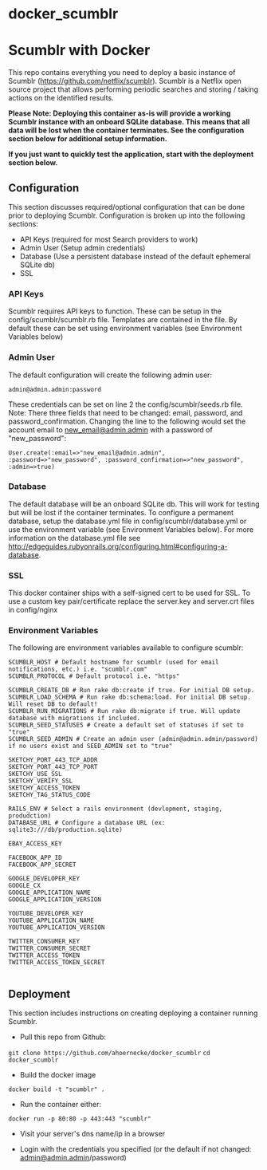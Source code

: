 docker_scumblr
=====================

# Scumblr with Docker

This repo contains everything you need to deploy a basic instance of Scumblr (https://github.com/netflix/scumblr). Scumblr is a Netflix open source project that allows performing periodic searches and storing / taking actions on the identified results.

**Please Note: Deploying this container as-is will provide a working Scumblr instance with an onboard SQLite database. This means that all data will be lost when the container terminates. See the configuration section below for additional setup information.**

**If you just want to quickly test the application, start with the deployment section below.**

## Configuration

This section discusses required/optional configuration that can be done prior to deploying Scumblr. Configuration is broken up into the following sections:

* API Keys (required for most Search providers to work)
* Admin User (Setup admin credentials)
* Database (Use a persistent database instead of the default ephemeral SQLite db)
* SSL

### API Keys

Scumblr requires API keys to function. These can be setup in the config/scumblr/scumblr.rb file. Templates are contained in the file. By default these can be set using environment variables (see Environment Variables below)

### Admin User

The default configuration will create the following admin user:

``admin@admin.admin:password``

These credentials can be set on line 2 the config/scumblr/seeds.rb file. Note: There three fields that need to be changed: email, password, and password_confirmation. Changing the line to the following would set the account email to new_email@admin.admin with a password of "new_password":

``User.create(:email=>"new_email@admin.admin", :password=>"new_password", :password_confirmation=>"new_password", :admin=>true)``

### Database

The default database will be an onboard SQLite db. This will work for testing but will be lost if the container terminates. To configure a permanent database, setup the database.yml file in config/scumblr/database.yml or use the environment variable (see Environment Variables below). For more information on the database.yml file see http://edgeguides.rubyonrails.org/configuring.html#configuring-a-database.

### SSL

This docker container ships with a self-signed cert to be used for SSL. To use a custom key pair/certificate replace the server.key and server.crt files in config/nginx

### Environment Variables

The following are environment variables available to configure scumblr:
```
SCUMBLR_HOST # Default hostname for scumblr (used for email notifications, etc.) i.e. "scumblr.com"
SCUMBLR_PROTOCOL # Default protocol i.e. "https"

SCUMBLR_CREATE_DB # Run rake db:create if true. For initial DB setup.
SCUMBLR_LOAD_SCHEMA # Run rake db:schema:load. For initial DB setup. Will reset DB to default!
SCUMBLR_RUN_MIGRATIONS # Run rake db:migrate if true. Will update database with migrations if included.
SCUMBLR_SEED_STATUSES # Create a default set of statuses if set to "true"
SCUMBLR_SEED_ADMIN # Create an admin user (admin@admin.admin/password) if no users exist and SEED_ADMIN set to "true"

SKETCHY_PORT_443_TCP_ADDR
SKETCHY_PORT_443_TCP_PORT
SKETCHY_USE_SSL
SKETCHY_VERIFY_SSL
SKETCHY_ACCESS_TOKEN
SKETCHY_TAG_STATUS_CODE

RAILS_ENV # Select a rails environment (devlopment, staging, produdction)
DATABASE_URL # Configure a database URL (ex: sqlite3:///db/production.sqlite)

EBAY_ACCESS_KEY

FACEBOOK_APP_ID
FACEBOOK_APP_SECRET

GOOGLE_DEVELOPER_KEY
GOOGLE_CX
GOOGLE_APPLICATION_NAME
GOOGLE_APPLICATION_VERSION

YOUTUBE_DEVELOPER_KEY
YOUTUBE_APPLICATION_NAME
YOUTUBE_APPLICATION_VERSION

TWITTER_CONSUMER_KEY
TWITTER_CONSUMER_SECRET
TWITTER_ACCESS_TOKEN
TWITTER_ACCESS_TOKEN_SECRET


```

## Deployment

This section includes instructions on creating deploying a container running Scumblr.

* Pull this repo from Github:

``git clone https://github.com/ahoernecke/docker_scumblr``
``cd docker_scumblr``

* Build the docker image

``docker build -t "scumblr" . ``

* Run the container either:

``docker run -p 80:80 -p 443:443 "scumblr"``

* Visit your server's dns name/ip in a browser

* Login with the credentials you specified (or the default if not changed: admin@admin.admin/password)
